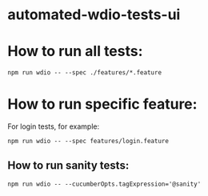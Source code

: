 # automated-wdio-tests-ui

# How to run all tests:

`npm run wdio -- --spec ./features/*.feature`

# How to run specific feature:

For login tests, for example:

`npm run wdio -- --spec features/login.feature`

## How to run sanity tests:

`npm run wdio -- --cucumberOpts.tagExpression='@sanity'`
